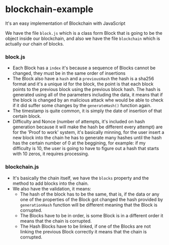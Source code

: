 # blockchain-example
It's an easy implementation of Blockchain with JavaScript

We have the file `block.js` which is a class form Block that is going to be the object inside our blockchain, and also we have the file `blockchain` which is actually our chain of blocks.

### block.js
- Each Block has a `index` it's because a sequence of Blocks cannot be changed, they must be in the same order of insertions
- The Block also have a `hash` and a `previousHash` the hash is a sha256 format and it's a unique id for the block, 
the point is that each block points to the previous block using the previous block hash. 
The hash is generated using all of the parameters including the data, 
it means that if the block is changed by an malicious attack whe would be able to check if it did suffer some changes by the `generateHash()` function again.
- The timestamp is quite common, it is simply the date of insertion of that certain block.
- Difficulty and Nonce (number of attempts, it's included on hash generation because it will make the hash be different every attempt) are for the 'Proof to work' system, it's basically minning, for the user insert a new block into 
the chain he has to generate many hashes until the hash has the certain number of 0 at the beggining, for example: if my difficulty
is 10, the user is going to have to figure out a hash that starts with 10 zeros, it requires processing.

### blockchain.js
- It's basically the chain itself, we have the `blocks` property and the method to add blocks into the chain.
- We also have the validation, it means:
    * The hash of the block has to be the same, that is, if the data or any one of the properties of the Block got changed
  the hash provided by `generationHash` function will be different meaning that the Block is corrupted.
    * The Blocks have to be in order, is some Block is in a different order it means that the chain is corrupted.
    * The Hash Blocks have to be linked, if one of the Blocks are not linking the previous Block correctly it means that the
  chain is corrupted.
